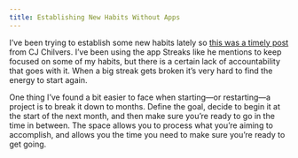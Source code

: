 ```yaml
---
title: Establishing New Habits Without Apps
---
```

I’ve been trying to establish some new habits lately so [this was a timely post](https://www.cjchilvers.com/blog/establishing-new-habits-without-apps) from CJ Chilvers. I’ve been using the app Streaks like he mentions to keep focused on some of my habits, but there is a certain lack of accountability that goes with it. When a big streak gets broken it’s very hard to find the energy to start again.

One thing I’ve found a bit easier to face when starting—or restarting—a project is to break it down to months. Define the goal, decide to begin it at the start of the next month, and then make sure you’re ready to go in the time in between. The space allows you to process what you’re aiming to accomplish, and allows you the time you need to make sure you’re ready to get going.
